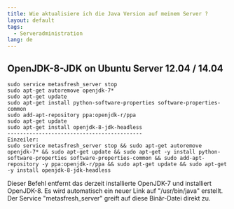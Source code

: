 ```yaml
---
title: Wie aktualisiere ich die Java Version auf meinem Server ?
layout: default
tags:
  - Serveradministration
lang: de
---
```


## OpenJDK-8-JDK on Ubuntu Server 12.04 / 14.04


```
sudo service metasfresh_server stop
sudo apt-get autoremove openjdk-7*
sudo apt-get update
sudo apt-get install python-software-properties software-properties-common
sudo add-apt-repository ppa:openjdk-r/ppa
sudo apt-get update
sudo apt-get install openjdk-8-jdk-headless
-------------------------------------------
Einzeiler:
sudo service metasfresh_server stop && sudo apt-get autoremove openjdk-7* && sudo apt-get update && sudo apt-get -y install python-software-properties software-properties-common && sudo add-apt-repository -y ppa:openjdk-r/ppa && sudo apt-get update && sudo apt-get -y install openjdk-8-jdk-headless
```
Dieser Befehl entfernt das derzeit installierte OpenJDK-7 und installiert OpenJDK-8.
Es wird automatisch ein neuer Link auf "/usr/bin/java" erstellt.
Der Service "metasfresh_server" greift auf diese Binär-Datei direkt zu.

